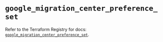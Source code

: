 # `google_migration_center_preference_set`

Refer to the Terraform Registry for docs: [`google_migration_center_preference_set`](https://registry.terraform.io/providers/hashicorp/google/6.34.0/docs/resources/migration_center_preference_set).
